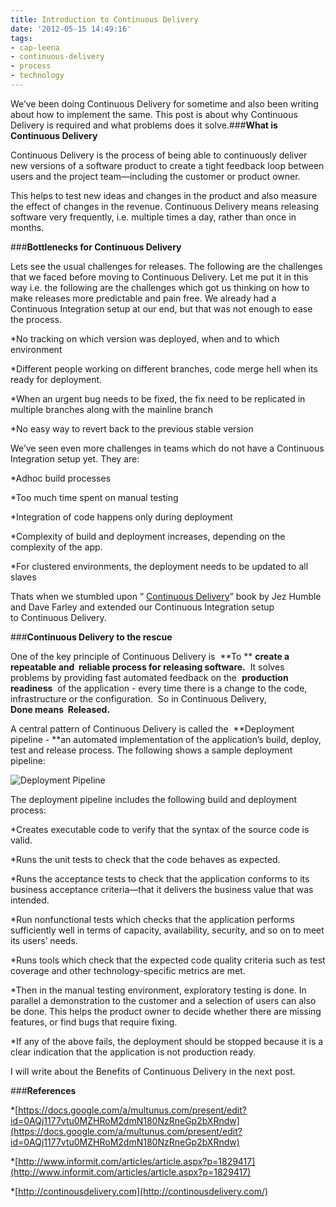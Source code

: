 ```yaml
---
title: Introduction to Continuous Delivery
date: '2012-05-15 14:49:16'
tags:
- cap-leena
- continuous-delivery
- process
- technology
---
```


We’ve been doing Continuous Delivery for sometime and also been writing about how to implement the same. This post is about why Continuous Delivery is required and what problems does it solve.###**What is Continuous Delivery**


Continuous Delivery is the process of being able to continuously deliver new versions of a software product to create a tight feedback loop between users and the project team—including the customer or product owner.

This helps to test new ideas and changes in the product and also measure the effect of changes in the revenue. Continuous Delivery means releasing software very frequently, i.e. multiple times a day, rather than once in months.


###**Bottlenecks for Continuous Delivery**



Lets see the usual challenges for releases. The following are the challenges that we faced before moving to Continuous Delivery. Let me put it in this way i.e. the following are the challenges which got us thinking on how to make releases more predictable and pain free. We already had a Continuous Integration setup at our end, but that was not enough to ease the process.


*No tracking on which version was deployed, when and to which environment

    
*Different people working on different branches, code merge hell when its ready for deployment.

    
*When an urgent bug needs to be fixed, the fix need to be replicated in multiple branches along with the mainline branch

    
*No easy way to revert back to the previous stable version

We’ve seen even more challenges in teams which do not have a Continuous Integration setup yet. They are:


*Adhoc build processes

    
*Too much time spent on manual testing

    
*Integration of code happens only during deployment

    
*Complexity of build and deployment increases, depending on the complexity of the app.

    
*For clustered environments, the deployment needs to be updated to all slaves


Thats when we stumbled upon ”
[Continuous Delivery](http://www.informit.com/store/product.aspx?isbn=0321601912&WT.DCSext.w_ptgrevartcl=Continuous+Delivery%3a+Reliable+Software+Releases+through+Build%2c+Test%2c+and+Deployment+Automation_1641923_ISBNTopCover)” book by Jez Humble and Dave Farley and extended our Continuous Integration setup to Continuous Delivery.


###**Continuous Delivery to the rescue**

One of the key principle of Continuous Delivery is 
**To **
**create a 
repeatable and 
reliable process for releasing software.**
 It solves problems by providing fast automated feedback on the 
**production readiness**
 of the application - every time there is a change to the code, infrastructure or the configuration.  So in Continuous Delivery, 
**Done means 
Released.**


A central pattern of Continuous Delivery is called the 
**Deployment pipeline - **an automated implementation of the application’s build, deploy, test and release process. The following shows a sample deployment pipeline:


![Deployment Pipeline](https://s3.amazonaws.com/multunus-cdimages/pipeline.png)


The deployment pipeline includes the following build and deployment process:


*Creates executable code to verify that the syntax of the source code is valid.

    
*Runs the unit tests to check that the code behaves as expected.

    
*Runs the acceptance tests to check that the application conforms to its business acceptance criteria—that it delivers the business value that was intended.

    
*Run nonfunctional tests which checks that the application performs sufficiently well in terms of capacity, availability, security, and so on to meet its users’ needs.

    
*Runs tools which check that the expected code quality criteria such as test coverage and other technology-specific metrics are met.

    
*Then in the manual testing environment, exploratory testing is done. In parallel a demonstration to the customer and a selection of users can also be done. This helps the product owner to decide whether there are missing features, or find bugs that require fixing.

    
*If any of the above fails, the deployment should be stopped because it is a clear indication that the application is not production ready.


I will write about the Benefits of Continuous Delivery in the next post.


###**References**



*[https://docs.google.com/a/multunus.com/present/edit?id=0AQj1177vtu0MZHRoM2dmN180NzRneGp2bXRndw](https://docs.google.com/a/multunus.com/present/edit?id=0AQj1177vtu0MZHRoM2dmN180NzRneGp2bXRndw)

    
*[http://www.informit.com/articles/article.aspx?p=1829417](http://www.informit.com/articles/article.aspx?p=1829417)

    
*[http://continousdelivery.com](http://continousdelivery.com/)
